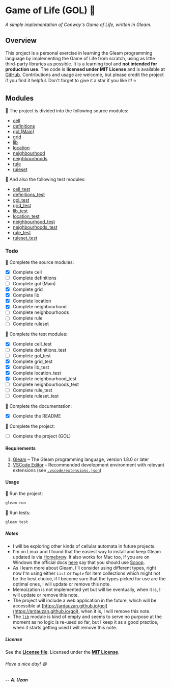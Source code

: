 # Game of Life (GOL) :space_invader:

*A simple implementation of Conway's Game of Life, written in Gleam.*

## Overview

This project is a personal exercise in learning the Gleam programming language by implementing the Game of Life from scratch, using as little third-party libraries as possible. It is a learning tool and **not intended for production use**. The code is **licensed under MIT License** and is available at [GitHub](https://github.com/ardauzan/gol). Contributions and usage are welcome, but please credit the project if you find it helpful. Don't forget to give it a star if you like it! :star:

## Modules

:pushpin: The project is divided into the following source modules:

- [cell](src/cell.gleam)
- [definitions](src/definitions.gleam)
- [gol (Main)](src/gol.gleam)
- [grid](src/grid.gleam)
- [lib](src/lib.gleam)
- [location](src/location.gleam)
- [neighbourhood](src/neighbourhood.gleam)
- [neighbourhoods](src/neighbourhoods.gleam)
- [rule](src/rule.gleam)
- [ruleset](src/ruleset.gleam)

:pushpin: And also the following test modules:

- [cell_test](test/cell_test.gleam)
- [definitions_test](test/definitions_test.gleam)
- [gol_test](test/gol_test.gleam)
- [grid_test](test/grid_test.gleam)
- [lib_test](test/lib_test.gleam)
- [location_test](test/location_test.gleam)
- [neighbourhood_test](test/neighbourhood_test.gleam)
- [neighbourhoods_test](test/neighbourhoods_test.gleam)
- [rule_test](test/rule_test.gleam)
- [ruleset_test](test/ruleset_test.gleam)

### Todo

:pushpin: Complete the source modules:

- [X] Complete cell
- [ ] Complete definitions
- [ ] Complete gol (Main)
- [X] Complete grid
- [X] Complete lib
- [X] Complete location
- [X] Complete neighbourhood
- [ ] Complete neighbourhoods
- [ ] Complete rule
- [ ] Complete ruleset

:pushpin: Complete the test modules:

- [X] Complete cell_test
- [ ] Complete definitions_test
- [ ] Complete gol_test
- [X] Complete grid_test
- [X] Complete lib_test
- [X] Complete location_test
- [X] Complete neighbourhood_test
- [ ] Complete neighbourhoods_test
- [ ] Complete rule_test
- [ ] Complete ruleset_test

:pushpin: Complete the documentation:

- [X] Complete the README

:pushpin: Complete the project:

- [ ] Complete the project (GOL)

#### Requirements

1) [Gleam](https://gleam.run) – The Gleam programming language, version 1.8.0 or later
2) [VSCode Editor](https://code.visualstudio.com) – Recommended development environment with relevant extensions (see [`.vscode/extensions.json`](.vscode/extensions.json))

#### Usage

:pushpin: Run the project:

```bash
gleam run
```

:pushpin: Run tests:

```bash
gleam test
```

##### Notes

- I will be exploring other kinds of cellular automata in future projects.
- I'm on Linux and I found that the easiest way to install and keep Gleam updated is via [Homebrew](https://brew.sh). It also works for Mac too, if you are on Windows the official docs [here](https://gleam.run/getting-started/installing) say that you should use [Scoop](https://scoop.sh).
- As I learn more about Gleam, I'll consider using different types, right now I'm using either `List` or `Tuple` for item collections which might not be the best choice, if I become sure that the types picked for use are the optimal ones, I will update or remove this note.
- Memoization is not implemented yet but will be eventually, when it is, I will update or remove this note.
- The project will include a web application in the future, which will be accessible at [https://ardauzan.github.io/gol](https://ardauzan.github.io/gol), when it is, I will remove this note.
- The [`lib`](src/lib.gleam) module is kind of empty and seems to serve no purpose at the moment as no logic is re-used so far, but I keep it as a good practice, when it starts getting used I will remove this note.

##### License

See the [**License file**](LICENSE.txt). Licensed under the [**MIT License**](https://wikipedia.org/wiki/MIT_License).

###### Have a nice day! :smile:

**--** ***A. Uzan***
